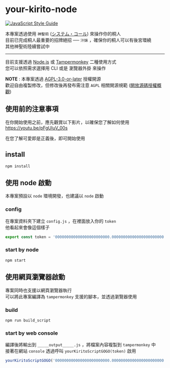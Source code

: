 # your-kirito-node

[![JavaScript Style Guide](https://cdn.rawgit.com/standard/standard/master/badge.svg)](https://github.com/standard/standard)

本專案透過使用 `神聖術` ([システム・コール](https://youtu.be/fN65vtFBYQ0)) 來操作你的桐人  
目前已完成桐人最重要的招牌絕招 ── `汁妹` ，確保你的桐人可以有後宮環繞  
其他神聖術陸續嘗試中

---

目前支援透過 [Node.js](https://nodejs.org/) 或 [Tampermonkey](https://www.tampermonkey.net/) 二種使用方式  
您可以依照需求選擇用 CLI 或是 瀏覽器外掛 來操作

**NOTE** : 本專案透過 [AGPL-3.0-or-later](/LICENSE) 授權開源  
歡迎自由複製修改，但修改後再發布需注意 `AGPL` 相關開源規範 ([開放源碼授權概觀](https://medium.com/getamis/%E9%96%8B%E6%94%BE%E6%BA%90%E7%A2%BC%E6%8E%88%E6%AC%8A%E6%A6%82%E8%A7%80-%E4%B8%8B-eeda7ce13f1e))

## 使用前的注意事項

在你開始使用之前，應先觀賞以下影片，以確保您了解如何使用  
<https://youtu.be/pFgUluV_00s>

在您了解可愛即是正義後，即可開始使用

## install

```shell
npm install
```

## 使用 node 啟動

本專案預設以 `node` 環境開發，也建議以 `node` 啟動

### config

在專案資料夾下建立 `config.js` ，在裡面放入你的 `token`  
他看起來會像這個樣子

```js
export const token = '000000000000000000000000.00000000000000000000000.000000000000000000000'
```

### start by node

```shell
npm start
```

## 使用網頁瀏覽器啟動

專案同時也支援以網頁瀏覽器執行  
可以將此專案編譯為 `tampermonkey` 支援的腳本，並透過瀏覽器使用

### build

```shell
npm run build_script
```

### start by web console

編譯後將輸出到 `_____output_____.js` ，將檔案內容複製到 `tampermonkey` 中  
接著在網站 `console` 透過呼叫 `yourKiritoScriptGOGO(token)` 啟用

```js
yourKiritoScriptGOGO('000000000000000000000000.00000000000000000000000.000000000000000000000')
```
